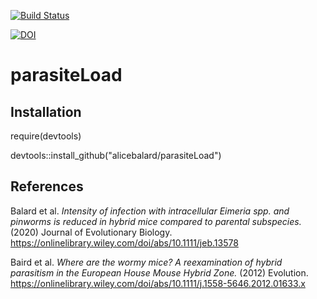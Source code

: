 [![Build Status](https://travis-ci.org/alicebalard/parasiteLoad.svg?branch=master)](https://travis-ci.org/alicebalard/parasiteLoad)

[![DOI](https://zenodo.org/badge/83413329.svg)](https://zenodo.org/badge/latestdoi/83413329)


# parasiteLoad

## Installation

require(devtools)

devtools::install_github("alicebalard/parasiteLoad")

## References

Balard et al. _Intensity of infection with intracellular Eimeria spp. and pinworms is reduced in hybrid mice compared to parental subspecies._(2020) Journal of Evolutionary Biology. https://onlinelibrary.wiley.com/doi/abs/10.1111/jeb.13578

Baird et al. _Where are the wormy mice? A reexamination of hybrid parasitism in the European House Mouse Hybrid Zone._ (2012) Evolution.
https://onlinelibrary.wiley.com/doi/abs/10.1111/j.1558-5646.2012.01633.x

